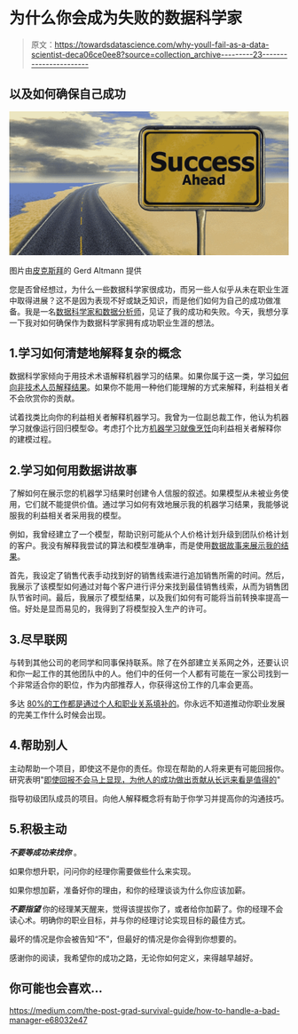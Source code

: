 # 为什么你会成为失败的数据科学家

> 原文：<https://towardsdatascience.com/why-youll-fail-as-a-data-scientist-deca06ce0ee8?source=collection_archive---------23----------------------->

## 以及如何确保自己成功

![](img/6956f6938f274ec31493e4bdf341834f.png)

图片由[皮克斯拜](https://pixabay.com/?utm_source=link-attribution&utm_medium=referral&utm_campaign=image&utm_content=479578)的 Gerd Altmann 提供

您是否曾经想过，为什么一些数据科学家很成功，而另一些人似乎从未在职业生涯中取得进展？这不是因为表现不好或缺乏知识，而是他们如何为自己的成功做准备。我是一名[数据科学家和数据分析师](/my-experience-as-a-data-scientist-vs-a-data-analyst-91a41d1b4ab1)，见证了我的成功和失败。今天，我想分享一下我对如何确保作为数据科学家拥有成功职业生涯的想法。

## 1.学习如何清楚地解释复杂的概念

数据科学家倾向于用技术术语解释机器学习的结果。如果你属于这一类，学习[如何向非技术人员解释结果](/how-to-present-machine-learning-results-to-non-technical-people-e096cc1b9f76)。如果你不能用一种他们能理解的方式来解释，利益相关者不会欣赏你的贡献。

试着找类比向你的利益相关者解释机器学习。我曾为一位副总裁工作，他认为机器学习就像运行回归模型😧。考虑打个比方[机器学习就像烹饪](/why-building-a-machine-learning-model-is-like-cooking-4bed1f6115d1)向利益相关者解释你的建模过程。

## 2.学习如何用数据讲故事

了解如何在展示您的机器学习结果时创建令人信服的叙述。如果模型从未被业务使用，它们就不能提供价值。通过学习如何有效地展示我的机器学习结果，我能够说服我的利益相关者采用我的模型。

例如，我曾经建立了一个模型，帮助识别可能从个人价格计划升级到团队价格计划的客户。我没有解释我尝试的算法和模型准确率，而是使用[数据故事来展示我的结果](/how-to-a-tell-story-with-data-3200bfadce6d)。

首先，我设定了销售代表手动找到好的销售线索进行追加销售所需的时间。然后，我展示了该模型如何通过对每个客户进行评分来找到最佳销售线索，从而为销售团队节省时间。最后，我展示了模型结果，以及我们如何有可能将当前转换率提高一倍。好处是显而易见的，我得到了将模型投入生产的许可。

## 3.尽早联网

与转到其他公司的老同学和同事保持联系。除了在外部建立关系网之外，还要认识和你一起工作的其他团队中的人。他们中的任何一个人都有可能在一家公司找到一个非常适合你的职位，作为内部推荐人，你获得这份工作的几率会更高。

多达 [80%的工作都是通过个人和职业关系填补的](https://www.cnbc.com/2019/12/27/how-to-get-a-job-often-comes-down-to-one-elite-personal-asset.html)。你永远不知道推动你职业发展的完美工作什么时候会出现。

## 4.帮助别人

主动帮助一个项目，即使这不是你的责任。你现在帮助的人将来更有可能回报你。研究表明"[即使回报不会马上显现，为他人的成功做出贡献从长远来看是值得的](https://www.theatlantic.com/health/archive/2014/03/how-to-succeed-professionally-by-helping-others/284429/)"

指导初级团队成员的项目。向他人解释概念将有助于你学习并提高你的沟通技巧。

## 5.积极主动

***不要等成功来找你*** 。

如果你想升职，问问你的经理你需要做些什么来实现。

如果你想加薪，准备好你的理由，和你的经理谈谈为什么你应该加薪。

***不要指望*** 你的经理某天醒来，觉得该提拔你了，或者给你加薪了。你的经理不会读心术。明确你的职业目标，并与你的经理讨论实现目标的最佳方式。

最坏的情况是你会被告知“不”，但最好的情况是你会得到你想要的。

感谢你的阅读，我希望你的成功之路，无论你如何定义，来得越早越好。

## 你可能也会喜欢…

</why-youll-quit-your-data-science-job-6079d407bbeb>  <https://medium.com/the-post-grad-survival-guide/how-to-handle-a-bad-manager-e68032e47>  </how-to-translate-machine-learning-results-into-business-impact-d0b323112e87> 